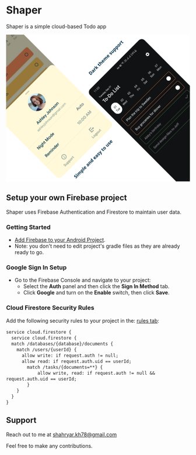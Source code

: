 # Shaper
Shaper is a simple cloud-based Todo app

![alt text](https://github.com/5hahryar/Shaper/blob/master/ShaperShot.png?raw=true)

## Setup your own Firebase project
Shaper uses Firebase Authentication and Firestore to maintain user data.

### Getting Started
- [Add Firebase to your Android Project](https://firebase.google.com/docs/android/setup).
- Note: you don't need to edit project's gradle files as they are already ready to go.

### Google Sign In Setup

- Go to the Firebase Console and navigate to your project:
  - Select the **Auth** panel and then click the **Sign In Method** tab.
  - Click **Google** and turn on the **Enable** switch, then click **Save**.
    
### Cloud Firestore Security Rules

Add the following security rules to your project in the:
[rules tab](https://console.firebase.google.com/project/_/database/firestore/rules):

```
service cloud.firestore {  
  service cloud.firestore {
  match /databases/{database}/documents {
    match /users/{userId} {
      allow write: if request.auth != null;
      allow read: if request.auth.uid == userId;
      	match /tasks/{documents=**} {
        	allow write, read: if request.auth != null && request.auth.uid == userId;
        }
    }
  }
}
```

## Support
Reach out to me at shahryar.kh78@gmail.com

Feel free to make any contributions.
